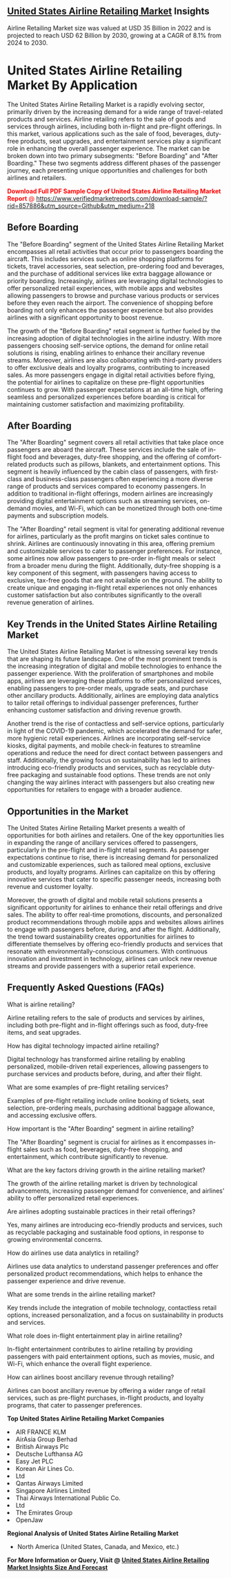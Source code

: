 <h2><a href="https://www.verifiedmarketreports.com/download-sample/?rid=857886&amp;utm_source=Github&amp;utm_medium=218" target="_blank">United States Airline Retailing Market</a> Insights</h2><p>Airline Retailing Market size was valued at USD 35 Billion in 2022 and is projected to reach USD 62 Billion by 2030, growing at a CAGR of 8.1% from 2024 to 2030.</p><p><h1>United States Airline Retailing Market By Application</h1> <p>The United States Airline Retailing Market is a rapidly evolving sector, primarily driven by the increasing demand for a wide range of travel-related products and services. Airline retailing refers to the sale of goods and services through airlines, including both in-flight and pre-flight offerings. In this market, various applications such as the sale of food, beverages, duty-free products, seat upgrades, and entertainment services play a significant role in enhancing the overall passenger experience. The market can be broken down into two primary subsegments: "Before Boarding" and "After Boarding." These two segments address different phases of the passenger journey, each presenting unique opportunities and challenges for both airlines and retailers. <p><span class=""><span style="color: #ff0000;"><strong>Download Full PDF Sample Copy of United States Airline Retailing Market Report</strong> @ </span><a href="https://www.verifiedmarketreports.com/download-sample/?rid=857886&amp;utm_source=Github&amp;utm_medium=218" target="_blank">https://www.verifiedmarketreports.com/download-sample/?rid=857886&amp;utm_source=Github&amp;utm_medium=218</a></span></p></p> <h2>Before Boarding</h2> <p>The "Before Boarding" segment of the United States Airline Retailing Market encompasses all retail activities that occur prior to passengers boarding the aircraft. This includes services such as online shopping platforms for tickets, travel accessories, seat selection, pre-ordering food and beverages, and the purchase of additional services like extra baggage allowance or priority boarding. Increasingly, airlines are leveraging digital technologies to offer personalized retail experiences, with mobile apps and websites allowing passengers to browse and purchase various products or services before they even reach the airport. The convenience of shopping before boarding not only enhances the passenger experience but also provides airlines with a significant opportunity to boost revenue. <p>The growth of the "Before Boarding" retail segment is further fueled by the increasing adoption of digital technologies in the airline industry. With more passengers choosing self-service options, the demand for online retail solutions is rising, enabling airlines to enhance their ancillary revenue streams. Moreover, airlines are also collaborating with third-party providers to offer exclusive deals and loyalty programs, contributing to increased sales. As more passengers engage in digital retail activities before flying, the potential for airlines to capitalize on these pre-flight opportunities continues to grow. With passenger expectations at an all-time high, offering seamless and personalized experiences before boarding is critical for maintaining customer satisfaction and maximizing profitability. <h2>After Boarding</h2> <p>The "After Boarding" segment covers all retail activities that take place once passengers are aboard the aircraft. These services include the sale of in-flight food and beverages, duty-free shopping, and the offering of comfort-related products such as pillows, blankets, and entertainment options. This segment is heavily influenced by the cabin class of passengers, with first-class and business-class passengers often experiencing a more diverse range of products and services compared to economy passengers. In addition to traditional in-flight offerings, modern airlines are increasingly providing digital entertainment options such as streaming services, on-demand movies, and Wi-Fi, which can be monetized through both one-time payments and subscription models. <p>The "After Boarding" retail segment is vital for generating additional revenue for airlines, particularly as the profit margins on ticket sales continue to shrink. Airlines are continuously innovating in this area, offering premium and customizable services to cater to passenger preferences. For instance, some airlines now allow passengers to pre-order in-flight meals or select from a broader menu during the flight. Additionally, duty-free shopping is a key component of this segment, with passengers having access to exclusive, tax-free goods that are not available on the ground. The ability to create unique and engaging in-flight retail experiences not only enhances customer satisfaction but also contributes significantly to the overall revenue generation of airlines. <h2>Key Trends in the United States Airline Retailing Market</h2> <p>The United States Airline Retailing Market is witnessing several key trends that are shaping its future landscape. One of the most prominent trends is the increasing integration of digital and mobile technologies to enhance the passenger experience. With the proliferation of smartphones and mobile apps, airlines are leveraging these platforms to offer personalized services, enabling passengers to pre-order meals, upgrade seats, and purchase other ancillary products. Additionally, airlines are employing data analytics to tailor retail offerings to individual passenger preferences, further enhancing customer satisfaction and driving revenue growth. <p>Another trend is the rise of contactless and self-service options, particularly in light of the COVID-19 pandemic, which accelerated the demand for safer, more hygienic retail experiences. Airlines are incorporating self-service kiosks, digital payments, and mobile check-in features to streamline operations and reduce the need for direct contact between passengers and staff. Additionally, the growing focus on sustainability has led to airlines introducing eco-friendly products and services, such as recyclable duty-free packaging and sustainable food options. These trends are not only changing the way airlines interact with passengers but also creating new opportunities for retailers to engage with a broader audience. <h2>Opportunities in the Market</h2> <p>The United States Airline Retailing Market presents a wealth of opportunities for both airlines and retailers. One of the key opportunities lies in expanding the range of ancillary services offered to passengers, particularly in the pre-flight and in-flight retail segments. As passenger expectations continue to rise, there is increasing demand for personalized and customizable experiences, such as tailored meal options, exclusive products, and loyalty programs. Airlines can capitalize on this by offering innovative services that cater to specific passenger needs, increasing both revenue and customer loyalty. <p>Moreover, the growth of digital and mobile retail solutions presents a significant opportunity for airlines to enhance their retail offerings and drive sales. The ability to offer real-time promotions, discounts, and personalized product recommendations through mobile apps and websites allows airlines to engage with passengers before, during, and after the flight. Additionally, the trend toward sustainability creates opportunities for airlines to differentiate themselves by offering eco-friendly products and services that resonate with environmentally-conscious consumers. With continuous innovation and investment in technology, airlines can unlock new revenue streams and provide passengers with a superior retail experience. <h2>Frequently Asked Questions (FAQs)</h2> <p>What is airline retailing?</p> <p>Airline retailing refers to the sale of products and services by airlines, including both pre-flight and in-flight offerings such as food, duty-free items, and seat upgrades.</p> <p>How has digital technology impacted airline retailing?</p> <p>Digital technology has transformed airline retailing by enabling personalized, mobile-driven retail experiences, allowing passengers to purchase services and products before, during, and after their flight.</p> <p>What are some examples of pre-flight retailing services?</p> <p>Examples of pre-flight retailing include online booking of tickets, seat selection, pre-ordering meals, purchasing additional baggage allowance, and accessing exclusive offers.</p> <p>How important is the "After Boarding" segment in airline retailing?</p> <p>The "After Boarding" segment is crucial for airlines as it encompasses in-flight sales such as food, beverages, duty-free shopping, and entertainment, which contribute significantly to revenue.</p> <p>What are the key factors driving growth in the airline retailing market?</p> <p>The growth of the airline retailing market is driven by technological advancements, increasing passenger demand for convenience, and airlines' ability to offer personalized retail experiences.</p> <p>Are airlines adopting sustainable practices in their retail offerings?</p> <p>Yes, many airlines are introducing eco-friendly products and services, such as recyclable packaging and sustainable food options, in response to growing environmental concerns.</p> <p>How do airlines use data analytics in retailing?</p> <p>Airlines use data analytics to understand passenger preferences and offer personalized product recommendations, which helps to enhance the passenger experience and drive revenue.</p> <p>What are some trends in the airline retailing market?</p> <p>Key trends include the integration of mobile technology, contactless retail options, increased personalization, and a focus on sustainability in products and services.</p> <p>What role does in-flight entertainment play in airline retailing?</p> <p>In-flight entertainment contributes to airline retailing by providing passengers with paid entertainment options, such as movies, music, and Wi-Fi, which enhance the overall flight experience.</p> <p>How can airlines boost ancillary revenue through retailing?</p> <p>Airlines can boost ancillary revenue by offering a wider range of retail services, such as pre-flight purchases, in-flight products, and loyalty programs, that cater to passenger preferences.</p> </p><p><strong>Top United States Airline Retailing Market Companies</strong></p><div data-test-id=""><p><li>AIR FRANCE KLM</li><li> AirAsia Group Berhad</li><li> British Airways Plc</li><li> Deutsche Lufthansa AG</li><li> Easy Jet PLC</li><li> Korean Air Lines Co.</li><li> Ltd</li><li> Qantas Airways Limited</li><li> Singapore Airlines Limited</li><li> Thai Airways International Public Co.</li><li> Ltd</li><li> The Emirates Group</li><li> OpenJaw</li></p><div><strong>Regional Analysis of&nbsp;United States Airline Retailing Market</strong></div><ul><li dir="ltr"><p dir="ltr">North America&nbsp;(United States, Canada, and Mexico, etc.)</p></li></ul><p><strong>For More Information or Query, Visit @&nbsp;</strong><strong><a href="https://www.verifiedmarketreports.com/product/airline-retailing-market/?utm_source=Github&amp;utm_medium=218" target="_blank">United States Airline Retailing Market Insights Size And Forecast</a></strong></p></div>

